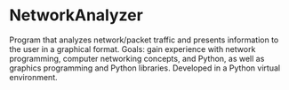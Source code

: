 # NetworkAnalyzer
Program that analyzes network/packet traffic and presents information to the user in a graphical format. Goals: gain experience with network programming, computer networking concepts, and Python, as well as graphics programming and Python libraries. Developed in a Python virtual environment.
